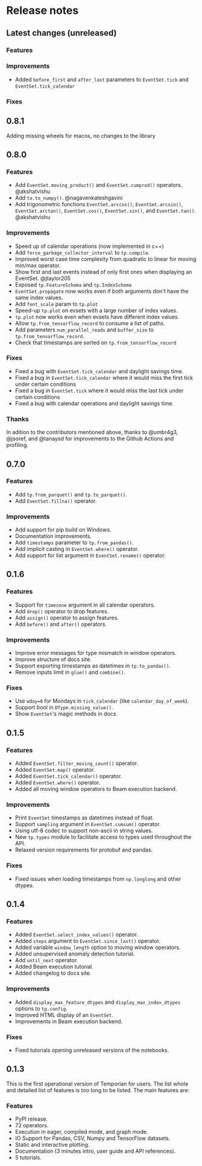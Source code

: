 # Release notes

## Latest changes (unreleased)

### Features

### Improvements

- Added `before_first` and `after_last` parameters to `EventSet.tick` and `EventSet.tick_calendar`

### Fixes

## 0.8.1

Adding missing wheels for macos, no changes to the library

## 0.8.0

### Features

- Add `EventSet.moving_product()` and `EventSet.cumprod()` operators. @akshatvishu
- Add `to.to_numpy()`. @nagavenkateshgavini
- Add trigonometric functions `EventSet.arccos()`, `EventSet.arcsin()`, `EventSet.arctan()`, `EventSet.cos()`, `EventSet.sin()`, and `EventSet.tan()`. @akshatvishu

### Improvements

- Speed up of calendar operations (now implemented in c++)
- Add `force_garbage_collector_interval` to `tp.compile`.
- Improved worst case time complexity from quadratic to linear for moving min/max operator.
- Show first and last events instead of only first ones when displaying an EventSet. @jtaylor205
- Exposed `tp.FeatureSchema` and `tp.IndexSchema`
- `EventSet.propagate` now works even if both arguments don't have the same index values.
- Add `font_scale` param to `tp.plot`
- Speed-up `tp.plot` on evsets with a large number of index values.
- `tp.plot` now works even when evsets have different index values.
- Allow `tp.from_tensorflow_record` to consume a list of paths.
- Add parameters `num_parallel_reads` and `buffer_size` to `tp.from_tensorflow_record`.
- Check that timestamps are sorted on `tp.from_tensorflow_record`

### Fixes

- Fixed a bug with `EventSet.tick_calendar` and daylight savings time.
- Fixed a bug in `EventSet.tick_calendar` where it would miss the first tick under certain conditions
- Fixed a bug in `EventSet.tick` where it would miss the last tick under certain conditions
- Fixed a bug with calendar operations and daylight savings time.

### Thanks

In adition to the contributors mentioned above, thanks to @umbr4g3, @jsoref, and @tanaysd for improvements to the Github Actions and profiling.

## 0.7.0

### Features

- Add `tp.from_parquet()` and `tp.to_parquet()`.
- Add `EventSet.fillna()` operator.

### Improvements

- Add support for pip build on Windows.
- Documentation improvements.
- Add `timestamps` parameter to `tp.from_pandas()`.
- Add implicit casting in `EventSet.where()` operator.
- Add support for list argument in `EventSet.rename()` operator.

## 0.1.6

### Features

- Support for `timezone` argument in all calendar operators.
- Add `drop()` operator to drop features.
- Add `assign()` operator to assign features.
- Add `before()` and `after()` operators.

### Improvements

- Improve error messages for type mismatch in window operators.
- Improve structure of docs site.
- Support exporting timestamps as datetimes in `tp.to_pandas()`.
- Remove inputs limit in `glue()` and `combine()`.

### Fixes

- Use `wday=0` for Mondays in `tick_calendar` (like `calendar_day_of_week`).
- Support bool in `DType.missing_value()`.
- Show `EventSet`'s magic methods in docs.

## 0.1.5

### Features

- Added `EventSet.filter_moving_count()` operator.
- Added `EventSet.map()` operator.
- Added `EventSet.tick_calendar()` operator.
- Added `EventSet.where()` operator.
- Added all moving window operators to Beam execution backend.

### Improvements

- Print `EventSet` timestamps as datetimes instead of float.
- Support `sampling` argument in `EventSet.cumsum()` operator.
- Using utf-8 codec to support non-ascii in string values.
- New `tp.types` module to facilitate access to types used throughout the API.
- Relaxed version requirements for protobuf and pandas.

### Fixes

- Fixed issues when loading timestamps from `np.longlong` and other dtypes.

## 0.1.4

### Features

- Added `EventSet.select_index_values()` operator.
- Added `steps` argument to `EventSet.since_last()` operator.
- Added variable `window_length` option to moving window operators.
- Added unsupervised anomaly detection tutorial.
- Add `until_next` operator.
- Added Beam execution tutorial.
- Added changelog to docs site.

### Improvements

- Added `display_max_feature_dtypes` and `display_max_index_dtypes` options to
  `tp.config`.
- Improved HTML display of an `EventSet`.
- Improvements in Beam execution backend.

### Fixes

- Fixed tutorials opening unreleased versions of the notebooks.

## 0.1.3

This is the first operational version of Temporian for users. The list whole and
detailed list of features is too long to be listed. The main features are:

### Features

- PyPI release.
- 72 operators.
- Execution in eager, compiled mode, and graph mode.
- IO Support for Pandas, CSV, Numpy and TensorFlow datasets.
- Static and interactive plotting.
- Documentation (3 minutes intro, user guide and API references).
- 5 tutorials.
